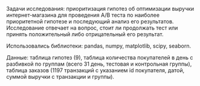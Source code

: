 Задачи исследования: приоритизация гипотез об оптимизации выручки интернет-магазина для проведения A/B теста по наиболее приоритетной гипотезе и последующий анализ его результатов. Исследование отвечает на вопрос, стоит ли продолжать тест или принять положительный либо отрицательный его результат.

Использовались библиотеки: pandas, numpy, matplotlib, scipy, seaborn.

Данные: таблица гипотез (9), таблица количества покупателей в день с разбивкой по группам (всего 31 день, тестовая и контрольная группы), таблица заказов (1197 транзакций с указанием id покупателя, датой, суммой выручки с транзакции и группы).
